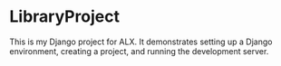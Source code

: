 # LibraryProject

This is my Django project for ALX. It demonstrates setting up a Django environment, creating a project, and running the development server.
